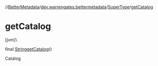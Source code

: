 //[BetterMetadata](../../../index.md)/[dev.warrengates.bettermetadata](../index.md)/[SuperType](index.md)/[getCatalog](get-catalog.md)

# getCatalog

[jvm]\

final [String](https://docs.oracle.com/javase/8/docs/api/java/lang/String.html)[getCatalog](get-catalog.md)()

Catalog
